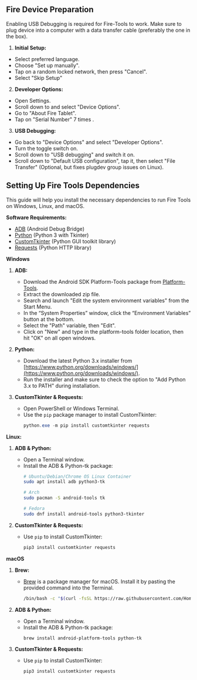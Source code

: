 ## Fire Device Preparation

Enabling USB Debugging is required for Fire-Tools to work. Make sure to plug device into a computer with a data transfer cable (preferably the one in the box).

1. **Initial Setup:**
* Select preferred language.
* Choose "Set up manually".
* Tap on a random locked network, then press "Cancel".
* Select "Skip Setup"

2. **Developer Options:**
* Open Settings.
* Scroll down to and select "Device Options".
* Go to "About Fire Tablet".
* Tap on "Serial Number" 7 times .

3. **USB Debugging:**
* Go back to "Device Options" and select "Developer Options".
* Turn the toggle switch on.
* Scroll down to "USB debugging" and switch it on.
* Scroll down to "Default USB configuration", tap it, then select "File Transfer" (Optional, but fixes plugdev group issues on Linux).

## Setting Up Fire Tools Dependencies

This guide will help you install the necessary dependencies to run Fire Tools on Windows, Linux, and macOS.

**Software Requirements:**

* [ADB](https://developer.android.com/tools/releases/platform-tools) (Android Debug Bridge)
* [Python](https://www.python.org/) (Python 3 with Tkinter)
* [CustomTkinter](https://github.com/TomSchimansky/CustomTkinter) (Python GUI toolkit library)
* [Requests](https://requests.readthedocs.io/en/latest/) (Python HTTP library)

**Windows**

1. **ADB:**
    * Download the Android SDK Platform-Tools package from [Platform-Tools](https://dl.google.com/android/repository/platform-tools-latest-windows.zip).
    * Extract the downloaded zip file.
    * Search and launch "Edit the system environment variables" from the Start Menu.
    * In the “System Properties” window, click the “Environment Variables” button at the bottom.
    * Select the "Path" variable, then "Edit".
    * Click on "New" and type in the platform-tools folder location, then hit "OK" on all open windows.

2. **Python:**
    * Download the latest Python 3.x installer from [https://www.python.org/downloads/windows/](https://www.python.org/downloads/windows/).
    * Run the installer and make sure to check the option to "Add Python 3.x to PATH" during installation.

3. **CustomTkinter & Requests:**
    * Open PowerShell or Windows Terminal.
    * Use the `pip` package manager to install CustomTkinter:
      ``` powershell
      python.exe -m pip install customtkinter requests
      ```

**Linux:**

1. **ADB & Python:**
    * Open a Terminal window.
    * Install the ADB & Python-tk package:
      ``` bash
      # Ubuntu/Debian/Chrome OS Linux Container
      sudo apt install adb python3-tk

      # Arch
      sudo pacman -S android-tools tk

      # Fedora
      sudo dnf install android-tools python3-tkinter
      ```
      
2. **CustomTkinter & Requests:**
    * Use `pip` to install CustomTkinter:
      ```bash
      pip3 install customtkinter requests
      ```

**macOS**

1. **Brew:**
    * [Brew](https://brew.sh/) is a package manager for macOS. Install it by pasting the provided command into the Terminal.
      ``` bash
      /bin/bash -c "$(curl -fsSL https://raw.githubusercontent.com/Homebrew/install/HEAD/install.sh)"
      ```

2. **ADB & Python:**
    * Open a Terminal window.
    * Install the ADB & Python-tk package:
      ``` bash
      brew install android-platform-tools python-tk
      ```
    
3. **CustomTkinter & Requests:**
    * Use `pip` to install CustomTkinter:
      ```bash
      pip3 install customtkinter requests
      ```
